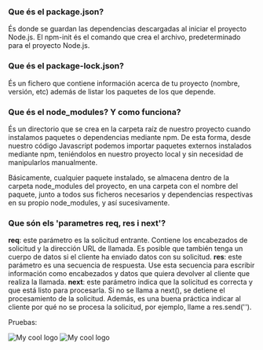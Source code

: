 ### Que és el package.json?
És donde se guardan las dependencias descargadas al iniciar el proyecto Node.js.
El npm-init és el comando que crea el archivo, predeterminado para el proyecto Node.js.
### Que és el package-lock.json?
És un fichero que contiene información acerca de tu proyecto (nombre, versión, etc) además de listar los paquetes de los que depende.
### Que és el node_modules? Y como funciona?
És un directorio que se crea en la carpeta raíz de nuestro proyecto cuando instalamos paquetes o dependencias mediante npm. De esta forma, desde nuestro código Javascript podemos importar paquetes externos instalados mediante npm, teniéndolos en nuestro proyecto local y sin necesidad de manipularlos manualmente.

Básicamente, cualquier paquete instalado, se almacena dentro de la carpeta node_modules del proyecto, en una carpeta con el nombre del paquete, junto a todos sus ficheros necesarios y dependencias respectivas en su propio node_modules, y así sucesivamente.

### Que són els 'parametres req, res i next'?
**req**: este parámetro es la solicitud entrante. Contiene los encabezados de solicitud y la dirección URL de llamada. Es posible que también tenga un cuerpo de datos si el cliente ha enviado datos con su solicitud.
**res**: este parámetro es una secuencia de respuesta. Use esta secuencia para escribir información como encabezados y datos que quiera devolver al cliente que realiza la llamada.
**next**: este parámetro indica que la solicitud es correcta y que está listo para procesarla. Si no se llama a next(), se detiene el procesamiento de la solicitud. Además, es una buena práctica indicar al cliente por qué no se procesa la solicitud, por ejemplo, llame a res.send('<especifique un motivo por el que se detiene la solicitud>').


Pruebas:

<img src="../a/postman.PNG" alt="My cool logo"/>

<img src="../a/QUESTIONARIO.PNG" alt="My cool logo"/>
